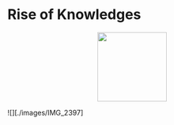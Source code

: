 # Rise of Knowledges

<p align="center">
  <img width="140px" src="./images/IMG_2397" />
</p>
![][./images/IMG_2397]
